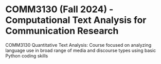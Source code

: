 # COMM3130 (Fall 2024) - Computational Text Analysis for Communication Research

COMM3130 Quantitative Text Analysis: Course focused on analyzing language use in broad range of media and discourse types using basic Python coding skills
